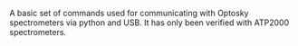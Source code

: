 A basic set of commands used for communicating with Optosky spectrometers via python and USB. It has only been verified with ATP2000 spectrometers. 
